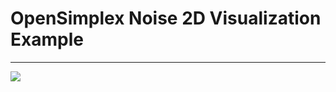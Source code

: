 # OpenSimplex Noise 2D Visualization Example
----------------------------------
<img src="https://i.imgur.com/9DCGzJh.png">
